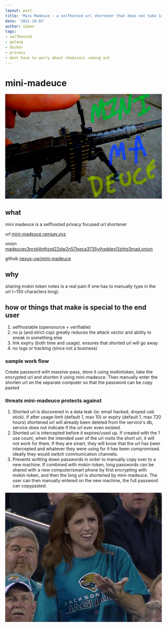 ```yaml
---
layout: post
title: 'Mini Madeuce - a selfhosted url shortener that does not take 14 months to replace and does not smell like brake cleaner'
date: '2021-10-03'
author: Simon
tags:
- selfhosted
- golang
- docker
- privacy
- dont have to worry about chemicals coming out
---
```


# mini-madeuce
![](/assets/mini-madeuce.jpg)

## what
mini madeuce is a selfhosted privacy focused url shortener

url [mini-madeuce.ramsay.xyz](https://mini-madeuce.ramsay.xyz/?ref=blog)

onion [madeucev3nrsti4nthzqt22dw2n57lseca3735yjhxddevl3zhtg3mad.onion](http://madeucev3nrsti4nthzqt22dw2n57lseca3735yjhxddevl3zhtg3mad.onion)

github [nexus-uw/mini-madeuce](https://github.com/nexus-uw/mini-madeuce)

## why
sharing mokin token notes is a real pain if one has to manually type in the url (~150 characters long).

## how or things that make is special to the end user
1. selfhostable (opensource + verifiable)
2. no js (and strict csp) greatly reduces the attack vector and ability to sneak in something else
3. link expiry (both time and usage). ensures that shorted url will go away
4. no logs or tracking (since not a business)

### sample work flow
Create password with massive-pass, store it using mokintoken, take the encrypted url and shorten it using mini-madeuce. Then manually enter the shorten url on the separate computer so that the password can be copy pasted

### threats mini-madeuce protects against
1. Shorted url is discovered in a data leak (ie: email hacked, droped usb stick).
  if after usage limit (default 1, max 10) or expiry (default 1, max 720 hours)
  shortened url will already been deleted from the service's db, service does not indicate if the url ever even existed.
2. Shorted url is intercepted before it expires/used up. If created with the 1 use count, when the intended user of the url visits the short url, it will not work for them. If they are smart, they will know that the url has been intercepted and whatever they were using for it has been compromised. ideally they would switch communication channels.
3. Prevents writting down passwords in order to manually copy over to a new machine. If combined with mokin-token, long passwords can be shared with a new computer/smart phone by first encrypting with mokin-token, and then the long url is shortened by mini-madeuce. The user can then manually entered on the new machine, the full password can copypasted.

![](/assets/1563630852404.jpg)
